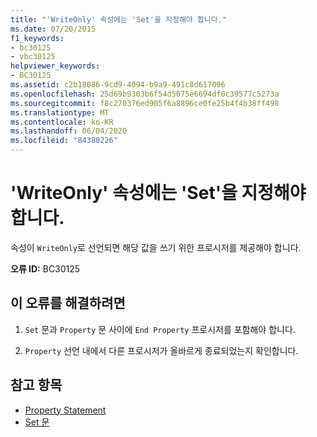 ```yaml
---
title: "'WriteOnly' 속성에는 'Set'을 지정해야 합니다."
ms.date: 07/20/2015
f1_keywords:
- bc30125
- vbc30125
helpviewer_keywords:
- BC30125
ms.assetid: c2b18086-9cd9-4094-b9a9-491c8d617096
ms.openlocfilehash: 25d69b9303b6f54d5075e6694df0c39577c5273a
ms.sourcegitcommit: f8c270376ed905f6a8896ce0fe25b4f4b38ff498
ms.translationtype: MT
ms.contentlocale: ko-KR
ms.lasthandoff: 06/04/2020
ms.locfileid: "84380226"
---
```

# <a name="writeonly-property-must-provide-a-set"></a>'WriteOnly' 속성에는 'Set'을 지정해야 합니다.
속성이 `WriteOnly`로 선언되면 해당 값을 쓰기 위한 프로시저를 제공해야 합니다.  
  
 **오류 ID:** BC30125  
  
## <a name="to-correct-this-error"></a>이 오류를 해결하려면  
  
1. `Set` 문과 `Property` 문 사이에 `End Property` 프로시저를 포함해야 합니다.  
  
2. `Property` 선언 내에서 다른 프로시저가 올바르게 종료되었는지 확인합니다.  
  
## <a name="see-also"></a>참고 항목

- [Property Statement](../language-reference/statements/property-statement.md)
- [Set 문](../language-reference/statements/set-statement.md)
